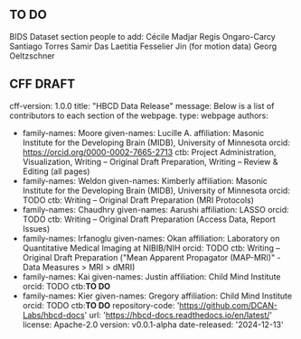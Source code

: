 ## TO DO
BIDS Dataset section people to add:
Cécile Madjar
Regis Ongaro-Carcy
Santiago Torres
Samir Das
Laetitia Fesselier
Jin (for motion data)
Georg Oeltzschner

## CFF DRAFT
cff-version: 1.0.0
title: "HBCD Data Release"
message: Below is a list of contributors to each section of the webpage.
type: webpage
authors:
  - family-names: Moore
    given-names: Lucille A.
    affiliation: Masonic Institute for the Developing Brain (MIDB), University of Minnesota
    orcid: https://orcid.org/0000-0002-7665-2713
    ctb: Project Administration, Visualization, Writing – Original Draft Preparation, Writing – Review & Editing (all pages)
  - family-names: Weldon
    given-names: Kimberly
    affiliation: Masonic Institute for the Developing Brain (MIDB), University of Minnesota
    orcid: TODO
    ctb: Writing – Original Draft Preparation (MRI Protocols)
  - family-names: Chaudhry
    given-names: Aarushi 
    affiliation: LASSO
    orcid: TODO
    ctb: Writing – Original Draft Preparation (Access Data, Report Issues)
  - family-names: Irfanoglu
    given-names: Okan 
    affiliation: Laboratory on Quantitative Medical Imaging at NIBIB/NIH
    orcid: TODO
    ctb: Writing – Original Draft Preparation ("Mean Apparent Propagator (MAP-MRI)" - Data Measures > MRI > dMRI)
  - family-names: Kai
    given-names: Justin 
    affiliation: Child Mind Institute
    orcid: TODO
    ctb:**TO DO**
  - family-names: Kier
    given-names: Gregory 
    affiliation: Child Mind Institute
    orcid: TODO
    ctb:**TO DO**
repository-code: 'https://github.com/DCAN-Labs/hbcd-docs'
url: 'https://hbcd-docs.readthedocs.io/en/latest/'
license: Apache-2.0
version: v0.0.1-alpha
date-released: '2024-12-13'